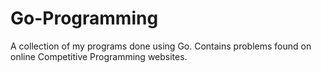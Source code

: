 # Go-Programming
A collection of my programs done using Go. Contains problems found on online Competitive Programming websites.
